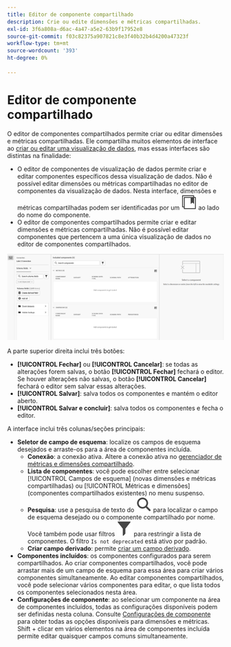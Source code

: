 ```yaml
---
title: Editor de componente compartilhado
description: Crie ou edite dimensões e métricas compartilhadas.
exl-id: 3f6a808a-d6ac-4a47-a5e2-63b9f17952e8
source-git-commit: f03c82375a907821c8e3f40b32b4d4200a47323f
workflow-type: tm+mt
source-wordcount: '393'
ht-degree: 0%

---
```


# Editor de componente compartilhado

O editor de componentes compartilhados permite criar ou editar dimensões e métricas compartilhadas. Ele compartilha muitos elementos de interface ao [criar ou editar uma visualização de dados](/help/data-views/create-dataview.md), mas essas interfaces são distintas na finalidade:

* O editor de componentes de visualização de dados permite criar e editar componentes específicos dessa visualização de dados. Não é possível editar dimensões ou métricas compartilhadas no editor de componentes da visualização de dados. Nesta interface, dimensões e métricas compartilhadas podem ser identificadas por um ![ícone de componente compartilhado](/help/assets/icons/CCLibrary.svg) ao lado do nome do componente.
* O editor de componentes compartilhados permite criar e editar dimensões e métricas compartilhadas. Não é possível editar componentes que pertencem a uma única visualização de dados no editor de componentes compartilhados.

![Captura de tela do editor de componentes](assets/component-editor.png)

A parte superior direita inclui três botões:

* **[!UICONTROL Fechar]** ou **[!UICONTROL Cancelar]**: se todas as alterações forem salvas, o botão **[!UICONTROL Fechar]** fechará o editor. Se houver alterações não salvas, o botão **[!UICONTROL Cancelar]** fechará o editor sem salvar essas alterações.
* **[!UICONTROL Salvar]**: salva todos os componentes e mantém o editor aberto.
* **[!UICONTROL Salvar e concluir]**: salva todos os componentes e fecha o editor.

A interface inclui três colunas/seções principais:

* **Seletor de campo de esquema**: localize os campos de esquema desejados e arraste-os para a área de componentes incluída.
   * **Conexão**: a conexão ativa. Altere a conexão ativa no [gerenciador de métricas e dimensões compartilhado](smd-overview.md).
   * **Lista de componentes**: você pode escolher entre selecionar [!UICONTROL Campos de esquema] (novas dimensões e métricas compartilhadas) ou [!UICONTROL Métricas e dimensões] (componentes compartilhados existentes) no menu suspenso.
   * **Pesquisa**: use a pesquisa de texto do ![ícone de Pesquisa](/help/assets/icons/Search.svg) para localizar o campo de esquema desejado ou o componente compartilhado por nome. Você também pode usar filtros ![Ícone de filtro](/help/assets/icons/Filter.svg) para restringir a lista de componentes. O filtro `Is not deprecated` está ativo por padrão.
   * **Criar campo derivado**: permite [criar um campo derivado](/help/data-views/derived-fields/derived-fields.md).
* **Componentes incluídos**: os componentes configurados para serem compartilhados. Ao criar componentes compartilhados, você pode arrastar mais de um campo de esquema para essa área para criar vários componentes simultaneamente. Ao editar componentes compartilhados, você pode selecionar vários componentes para editar, o que lista todos os componentes selecionados nesta área.
* **Configurações de componente**: ao selecionar um componente na área de componentes incluídos, todas as configurações disponíveis podem ser definidas nesta coluna. Consulte [Configurações de componente](/help/data-views/component-settings/overview.md) para obter todas as opções disponíveis para dimensões e métricas. Shift + clicar em vários elementos na área de componentes incluída permite editar quaisquer campos comuns simultaneamente.

